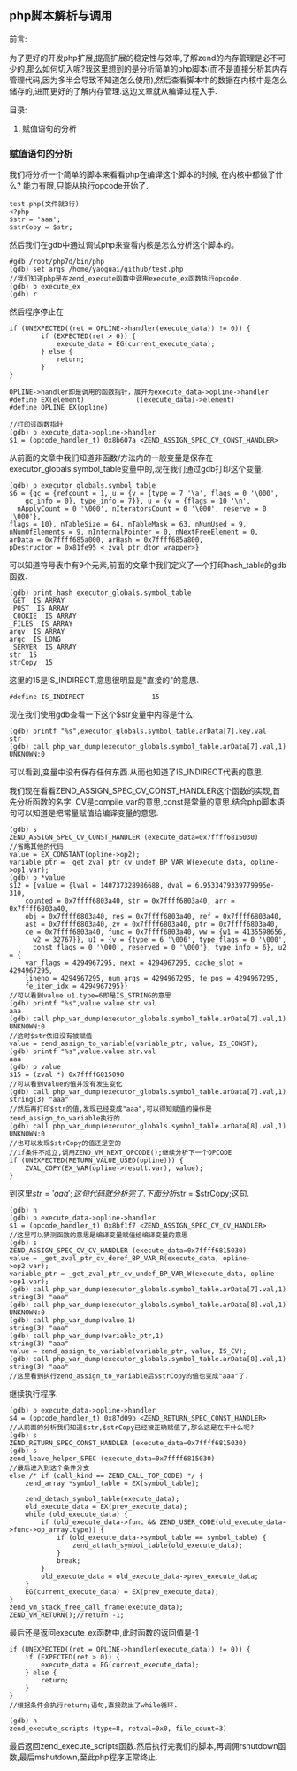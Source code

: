 ## php脚本解析与调用  ##

前言:

为了更好的开发php扩展,提高扩展的稳定性与效率,了解zend的内存管理是必不可少的,那么如何切入呢?我这里想到的是分析简单的php脚本(而不是直接分析其内存管理代码,因为多半会导致不知道怎么使用),然后查看脚本中的数据在内核中是怎么储存的,进而更好的了解内存管理.这边文章就从编译过程入手.

目录:

1. 赋值语句的分析


### 赋值语句的分析 ###

我们将分析一个简单的脚本来看看php在编译这个脚本的时候, 在内核中都做了什么?
能力有限,只能从执行opcode开始了.

	test.php(文件就3行)
	<?php
	$str = 'aaa';
	$strCopy = $str;
        
然后我们在gdb中通过调试php来查看内核是怎么分析这个脚本的。

	#gdb /root/php7d/bin/php
	(gdb) set args /home/yaoguai/github/test.php
	//我们知道php是在zend_execute函数中调用execute_ex函数执行opcode.
	(gdb) b execute_ex
	(gdb) r

然后程序停止在

	if (UNEXPECTED((ret = OPLINE->handler(execute_data)) != 0)) {
	    	if (EXPECTED(ret > 0)) {
	    		execute_data = EG(current_execute_data);
	    	} else {
	    		return;
	    	}
	}
	
	OPLINE->handler即是调用的函数指针，展开为execute_data->opline->handler
	#define EX(element) 			((execute_data)->element)
	#define OPLINE EX(opline)
	
	//打印该函数指针
	(gdb) p execute_data->opline->handler
	$1 = (opcode_handler_t) 0x8b607a <ZEND_ASSIGN_SPEC_CV_CONST_HANDLER>
        
从前面的文章中我们知道非函数/方法内的一般变量是保存在executor\_globals.symbol\_table变量中的,现在我们通过gdb打印这个变量.

	(gdb) p executor_globals.symbol_table
	$6 = {gc = {refcount = 1, u = {v = {type = 7 '\a', flags = 0 '\000', 
	    gc_info = 0}, type_info = 7}}, u = {v = {flags = 10 '\n', 
	  nApplyCount = 0 '\000', nIteratorsCount = 0 '\000', reserve = 0 '\000'}, 
	flags = 10}, nTableSize = 64, nTableMask = 63, nNumUsed = 9, 
	nNumOfElements = 9, nInternalPointer = 0, nNextFreeElement = 0, 
	arData = 0x7ffff685a000, arHash = 0x7ffff685a800, 
	pDestructor = 0x81fe95 <_zval_ptr_dtor_wrapper>}
          
可以知道符号表中有9个元素,前面的文章中我们定义了一个打印hash_table的gdb函数.

	(gdb) print_hash executor_globals.symbol_table
	_GET  IS_ARRAY
	_POST  IS_ARRAY
	_COOKIE  IS_ARRAY
	_FILES  IS_ARRAY
	argv  IS_ARRAY
	argc  IS_LONG
	_SERVER  IS_ARRAY
	str  15
	strCopy  15
        
这里的15是IS_INDIRECT,意思很明显是"直接的"的意思.

	#define IS_INDIRECT             	15
    
现在我们使用gdb查看一下这个$str变量中内容是什么.

	(gdb) printf "%s",executor_globals.symbol_table.arData[7].key.val
	str
	(gdb) call php_var_dump(executor_globals.symbol_table.arData[7].val,1)
	UNKNOWN:0
	
可以看到,变量中没有保存任何东西.从而也知道了IS_INDIRECT代表的意思.
        
我们现在看看ZEND\_ASSIGN\_SPEC\_CV\_CONST\_HANDLER这个函数的实现,首先分析函数的名字,
CV是compile\_var的意思,const是常量的意思.结合php脚本语句可以知道是把常量赋值给编译变量的意思.
        
	(gdb) s
	ZEND_ASSIGN_SPEC_CV_CONST_HANDLER (execute_data=0x7ffff6815030)
	//省略其他的代码        
	value = EX_CONSTANT(opline->op2);
	variable_ptr = _get_zval_ptr_cv_undef_BP_VAR_W(execute_data, opline->op1.var);
	(gdb) p *value
	$12 = {value = {lval = 140737328986688, dval = 6.9533479339779995e-310, 
	    counted = 0x7ffff6803a40, str = 0x7ffff6803a40, arr = 0x7ffff6803a40, 
	    obj = 0x7ffff6803a40, res = 0x7ffff6803a40, ref = 0x7ffff6803a40, 
	    ast = 0x7ffff6803a40, zv = 0x7ffff6803a40, ptr = 0x7ffff6803a40, 
	    ce = 0x7ffff6803a40, func = 0x7ffff6803a40, ww = {w1 = 4135598656, 
	      w2 = 32767}}, u1 = {v = {type = 6 '\006', type_flags = 0 '\000', 
	      const_flags = 0 '\000', reserved = 0 '\000'}, type_info = 6}, u2 = {
	    var_flags = 4294967295, next = 4294967295, cache_slot = 4294967295, 
	    lineno = 4294967295, num_args = 4294967295, fe_pos = 4294967295, 
	    fe_iter_idx = 4294967295}}
	//可以看到value.u1.type=6即是IS_STRING的意思
	(gdb) printf "%s",value.value.str.val
	aaa
	(gdb) call php_var_dump(executor_globals.symbol_table.arData[7].val,1)
	UNKNOWN:0
	//这时$str依旧没有被赋值
	value = zend_assign_to_variable(variable_ptr, value, IS_CONST);
	(gdb) printf "%s",value.value.str.val
	aaa
	(gdb) p value
	$15 = (zval *) 0x7ffff6815090
	//可以看到value的值并没有发生变化
	(gdb) call php_var_dump(executor_globals.symbol_table.arData[7].val,1)
	string(3) "aaa"
	//然后再打印$str的值,发现已经变成"aaa",可以得知赋值的操作是zend_assign_to_variable执行的.
	(gdb) call php_var_dump(executor_globals.symbol_table.arData[8].val,1)
	UNKNOWN:0
	//也可以发现$strCopy的值还是空的		
	//if条件不成立,调用ZEND_VM_NEXT_OPCODE();继续分析下一个OPCODE
	if (UNEXPECTED(RETURN_VALUE_USED(opline))) {
		ZVAL_COPY(EX_VAR(opline->result.var), value);
	}
	
到这里$str = 'aaa';这句代码就分析完了.
下面分析$str = $strCopy;这句.

	(gdb) n
	(gdb) p execute_data->opline->handler
	$1 = (opcode_handler_t) 0x8bf1f7 <ZEND_ASSIGN_SPEC_CV_CV_HANDLER>
	//这里可以猜测函数的意思是编译变量赋值给编译变量的意思
	(gdb) s
	ZEND_ASSIGN_SPEC_CV_CV_HANDLER (execute_data=0x7ffff6815030)
	value = _get_zval_ptr_cv_deref_BP_VAR_R(execute_data, opline->op2.var);
	variable_ptr = _get_zval_ptr_cv_undef_BP_VAR_W(execute_data, opline->op1.var);
	(gdb) call php_var_dump(executor_globals.symbol_table.arData[7].val,1)
	string(3) "aaa"
	(gdb) call php_var_dump(executor_globals.symbol_table.arData[8].val,1)
	UNKNOWN:0
	(gdb) call php_var_dump(value,1)
	string(3) "aaa"
	(gdb) call php_var_dump(variable_ptr,1)
	string(3) "aaa"
	value = zend_assign_to_variable(variable_ptr, value, IS_CV);
	(gdb) call php_var_dump(executor_globals.symbol_table.arData[8].val,1)
	string(3) "aaa"
	//这里看到执行zend_assign_to_variable后$strCopy的值也变成"aaa"了.
	
继续执行程序.

	(gdb) p execute_data->opline->handler
	$4 = (opcode_handler_t) 0x87d09b <ZEND_RETURN_SPEC_CONST_HANDLER>
	//从前面的分析我们知道$str,$strCopy已经被正确赋值了,那么这是在干什么呢?
	(gdb) s
	ZEND_RETURN_SPEC_CONST_HANDLER (execute_data=0x7ffff6815030)
	(gdb) s
	zend_leave_helper_SPEC (execute_data=0x7ffff6815030)
	//最后进入到这个条件分支
	else /* if (call_kind == ZEND_CALL_TOP_CODE) */ {
		zend_array *symbol_table = EX(symbol_table);
	
		zend_detach_symbol_table(execute_data);
		old_execute_data = EX(prev_execute_data);
		while (old_execute_data) {
			if (old_execute_data->func && ZEND_USER_CODE(old_execute_data->func->op_array.type)) {
				if (old_execute_data->symbol_table == symbol_table) {
					zend_attach_symbol_table(old_execute_data);
				}
				break;
			}
			old_execute_data = old_execute_data->prev_execute_data;
		}
		EG(current_execute_data) = EX(prev_execute_data);
	}
	zend_vm_stack_free_call_frame(execute_data);
	ZEND_VM_RETURN();//return -1;
	
最后还是返回execute_ex函数中,此时函数的返回值是-1

	if (UNEXPECTED((ret = OPLINE->handler(execute_data)) != 0)) {
		if (EXPECTED(ret > 0)) {
			execute_data = EG(current_execute_data);
		} else {
			return;
		}
	}
	//根据条件会执行return;语句,直接跳出了while循环.
	
	(gdb) n
	zend_execute_scripts (type=8, retval=0x0, file_count=3)

最后返回zend_execute_scripts函数.然后执行完我们的脚本,再调佣rshutdown函数,最后mshutdown,至此php程序正常终止.